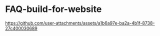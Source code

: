 # FAQ-build-for-website


https://github.com/user-attachments/assets/a1b6a97e-ba2a-4b1f-8738-27c400030689

